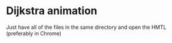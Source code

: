 # Dijkstra animation
Just have all of the files in the same directory and open the HMTL (preferably in Chrome)
